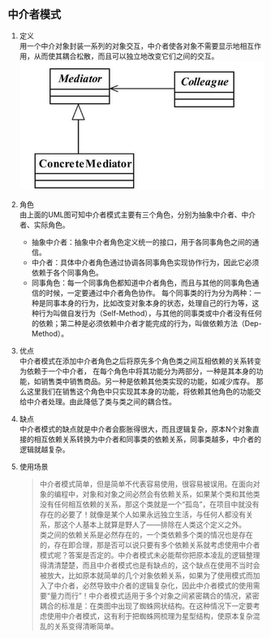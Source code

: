 ## 中介者模式

1. 定义   
   用一个中介对象封装一系列的对象交互，中介者使各对象不需要显示地相互作用，从而使其耦合松散，而且可以独立地改变它们之间的交互。
   ![中介者模式UML](./src/img/中介者模式UML.jpg)


2. 角色    
   由上面的UML图可知中介者模式主要有三个角色，分别为抽象中介者、中介者、实际角色。
    - 抽象中介者：抽象中介者角色定义统一的接口，用于各同事角色之间的通信。
    - 中介者：具体中介者角色通过协调各同事角色实现协作行为，因此它必须依赖于各个同事角色。
    - 同事角色：每一个同事角色都知道中介者角色，而且与其他的同事角色通信的时候，一定要通过中介者角色协作。
      每个同事类的行为分为两种：一种是同事本身的行为，比如改变对象本身的状态，处理自己的行为等，这种行为叫做自发行为（Self-Method），与其他的同事类或中介者没有任何的依赖；第二种是必须依赖中介者才能完成的行为，叫做依赖方法（Dep-Method）。


3. 优点    
   中介者模式在添加中介者角色之后将原先多个角色类之间互相依赖的关系转变为依赖于一个中介者， 在每个角色中将其功能分为两部分，一种是其本身的功能，如销售类中销售商品。另一种是依赖其他类实现的功能，如减少库存。
   那么这里我们在销售这个角色中只实现其本身的功能，将依赖其他角色的功能交给中介者处理。由此降低了类与类之间的耦合性。
   

4. 缺点    
   中介者模式的缺点就是中介者会膨胀得很大，而且逻辑复杂，原本N个对象直接的相互依赖关系转换为中介者和同事类的依赖关系，同事类越多，中介者的逻辑就越复杂。
   
   
5. 使用场景     
   > 中介者模式简单，但是简单不代表容易使用，很容易被误用。在面向对象的编程中，对象和对象之间必然会有依赖关系，如果某个类和其他类没有任何相互依赖的关系，那这个类就是一个“孤岛”，在项目中就没有存在的必要了！就像是某个人如果永远独立生活，与任何人都没有关系，那这个人基本上就算是野人了——排除在人类这个定义之外。       
   > 类之间的依赖关系是必然存在的，一个类依赖多个类的情况也是存在的，存在即合理，那是否可以说只要有多个依赖关系就考虑使用中介者模式呢？答案是否定的。中介者模式未必能帮你把原本凌乱的逻辑整理得清清楚楚，而且中介者模式也是有缺点的，这个缺点在使用不当时会被放大，比如原本就简单的几个对象依赖关系，如果为了使用模式而加入了中介者，必然导致中介者的逻辑复杂化，因此中介者模式的使用需要“量力而行”！中介者模式适用于多个对象之间紧密耦合的情况，紧密耦合的标准是：在类图中出现了蜘蛛网状结构。在这种情况下一定要考虑使用中介者模式，这有利于把蜘蛛网梳理为星型结构，使原本复杂混乱的关系变得清晰简单。


